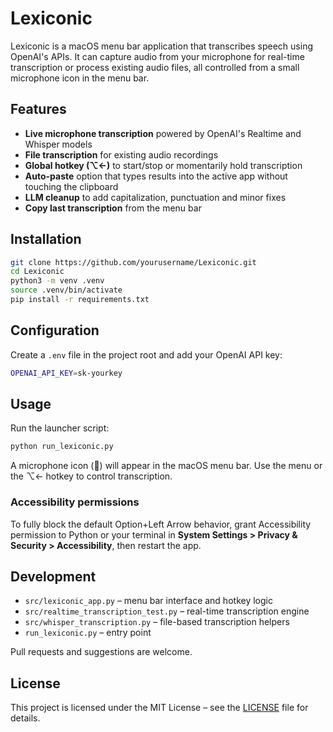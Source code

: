 # Lexiconic

Lexiconic is a macOS menu bar application that transcribes speech using OpenAI's APIs. It can capture audio from your microphone for real-time transcription or process existing audio files, all controlled from a small microphone icon in the menu bar.

## Features

- **Live microphone transcription** powered by OpenAI's Realtime and Whisper models
- **File transcription** for existing audio recordings
- **Global hotkey (⌥←)** to start/stop or momentarily hold transcription
- **Auto-paste** option that types results into the active app without touching the clipboard
- **LLM cleanup** to add capitalization, punctuation and minor fixes
- **Copy last transcription** from the menu bar

## Installation

```bash
git clone https://github.com/yourusername/Lexiconic.git
cd Lexiconic
python3 -m venv .venv
source .venv/bin/activate
pip install -r requirements.txt
```

## Configuration

Create a `.env` file in the project root and add your OpenAI API key:

```bash
OPENAI_API_KEY=sk-yourkey
```

## Usage

Run the launcher script:

```bash
python run_lexiconic.py
```

A microphone icon (🎤) will appear in the macOS menu bar. Use the menu or the ⌥← hotkey to control transcription.

### Accessibility permissions

To fully block the default Option+Left Arrow behavior, grant Accessibility permission to Python or your terminal in **System Settings > Privacy & Security > Accessibility**, then restart the app.

## Development

- `src/lexiconic_app.py` – menu bar interface and hotkey logic
- `src/realtime_transcription_test.py` – real-time transcription engine
- `src/whisper_transcription.py` – file-based transcription helpers
- `run_lexiconic.py` – entry point

Pull requests and suggestions are welcome.

## License

This project is licensed under the MIT License – see the [LICENSE](LICENSE) file for details.
